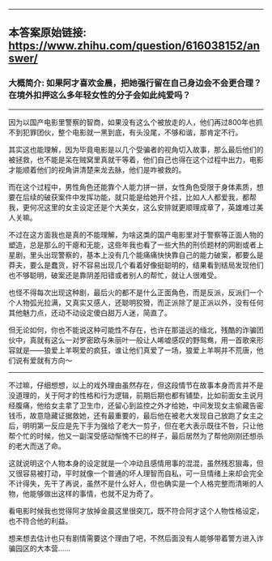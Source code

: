 ----------------------------------------
## 本答案原始链接: https://www.zhihu.com/question/616038152/answer/
### 大概简介: 如果阿才喜欢金晨，把她强行留在自己身边会不会更合理？在境外扣押这么多年轻女性的分子会如此纯爱吗？
----------------------------------------
因为以国产电影里警察的智商，如果没有这么个被放走的人，他们再过800年也抓不到犯罪团伙，整个电影就一黑到底，有头没尾，不够和谐，那肯定不行。

其实这也能理解，因为毕竟电影是以几个受骗者的视角切入故事，那么最后他们的被拯救，也不能是呆在贼窝里真就干等着，他们自己也得在这个过程中出力，电影才能顺着他们的视角讲清楚来龙去脉，他们是咋被救的。

而在这个过程中，男性角色还能靠个人能力拼一拼，女性角色受限于身体素质，想要在后续的破获案件中发挥功能，就只能是给她开个挂，比如人人都爱我，都帮我，更何况这里的女主设定还是个大美女，这么安排就更顺理成章了，英雄难过美人关嘛。

不过在这方面我也是真的不能理解，为啥这类的国产电影里对于警察等正面人物的塑造，总是那么的干瘪和无能，这些年我也看了一些大热的刑侦题材的网剧或者上星剧，里头出现警察的，基本上没有几个能痛痛快快靠自己的能力破案，都要么是莽夫，要么是蠢货，好不容易出现几个看着好像挺聪明的，结果看到结局发现他们也不够聪明，破案还是靠阴差阳错或者别人的帮忙，就让人很难受。

也怪不得每次出现这种剧，最后火的都不是什么正面角色，而是反派，反派们一个个人物弧光拉满，又真实又感人，还聪明狡猾，而正派除了是正派以外，没有任何其他魅力点，还动不动设定傻白甜万人迷，简直了。

但无论如何，你也不能说这种可能性不存在，也许在那遥远的缅北，残酷的诈骗团伙中，真就有这么一对罗密欧与朱丽叶一般让人唏嘘感叹的野鸳鸯，用一首歌来形容就是——狼爱上羊啊爱的疯狂，谁让他们真爱了一场，狼爱上羊啊并不荒唐，他们说有爱就有方向～

----------------------------------------

不过嘛，仔细想想，以上的戏外理由虽然存在，但这段情节在故事本身而言并不是没道理的，关于阿才的性格和行为逻辑，前期后期也都有铺垫，比如前面女主说月经腹痛，他给女主拿了卫生巾，还留心到监控之外才给她，中间发现女主偷藏告密钱币，故意隐藏证据救她，还有最重要的，最后他在被老大发现自己放跑了女主之后，明明第一反应是先下手为强给了老大一剪子，但在老大表示既往不咎，只让他帮个忙的时候，他又一副深受感动惭愧不已的样子，最后居然为了帮他刚刚还想杀的老大而送了命。

这就说明这个人物本身的设定就是一个冲动且感情用事的混混，虽然残忍狠毒，但又很容易被打动，平时就像一个普通的坏人理智而自私，可一旦情绪上来却会完全不计得失，先干了再说，虽然不是什么好人，但也确实是一个人格完整而清晰的人物，他能够做出这样的事情，也就不足为奇了。

看电影时候我也觉得阿才放掉金晨这里很突兀，既不符合阿才这个人物性格设定，也不符合他的利益。

想来想去估计也只有剧情需要这个理由了吧，不然后面没有人能够带着警方进入诈骗园区的大本营……